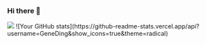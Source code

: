 ### Hi there 👋

<!--
**GeneDing/GeneDing** is a ✨ _special_ ✨ repository because its `README.md` (this file) appears on your GitHub profile.

Here are some ideas to get you started:

- 🔭 I’m currently working on ...
- 🌱 I’m currently learning ...
- 👯 I’m looking to collaborate on ...
- 🤔 I’m looking for help with ...
- 💬 Ask me about ...
- 📫 How to reach me: ...
- 😄 Pronouns: He/Him
- ⚡ Fun fact: ...
-->
<img src="https://github-readme-stats.vercel.app/api/top-langs/?username=GeneDing"/>
![Your GitHub stats](https://github-readme-stats.vercel.app/api?username=GeneDing&show_icons=true&theme=radical)

